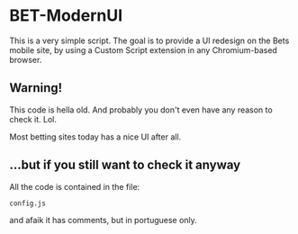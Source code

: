 # BET-ModernUI

This is a very simple script. The goal is to provide a UI redesign on the Bets mobile site, by using a Custom Script extension in any Chromium-based browser.

## Warning!

This code is hella old. And probably you don't even have any reason to check it. Lol.

Most betting sites today has a nice UI after all.

## ...but if you still want to check it anyway

All the code is contained in the file:
```
config.js
```
and afaik it has comments, but in portuguese only.
